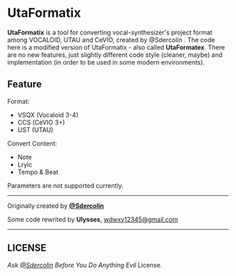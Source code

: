 # UtaFormatix

**UtaFormatix** is a tool for converting vocal-synthesizer's project format among VOCALOID, UTAU and CeVIO, created by @Sdercolin . The code here is a modified version of UtaFormatix -  also called **UtaFormatex**. There are no new features, just slightly different code style (cleaner, maybe) and implementation (in order to be used in some modern environments).

## Feature
Format:

* VSQX (Vocaloid 3-4)
* CCS (CeVIO 3+)
* UST (UTAU)

Convert Content:

* Note
* Lryic
* Tempo & Beat

Parameters are not supported currently.

---
Originally created by **[@Sdercolin](http://sdercolin.com/akatsuki/utaformatix/)**

Some code rewrited by **Ulysses**, wdwxy12345@gmail.com

---

## LICENSE

*Ask [@Sdercolin](http://sdercolin.com/) Before You Do Anything Evil* License.


